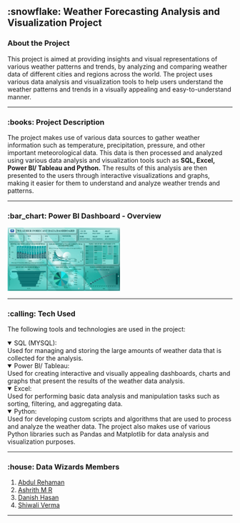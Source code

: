 <h2> :snowflake: Weather Forecasting Analysis and Visualization Project</h2>

<h3>About the Project</h3>

<p>This project is aimed at providing insights and visual representations of various weather patterns and trends, by analyzing and comparing weather data of different cities and regions across the world. The project uses various data analysis and visualization tools to help users understand the weather patterns and trends in a visually appealing and easy-to-understand manner.</p>

<hr>
<h3>:books: Project Description</h3>

<p>The project makes use of various data sources to gather weather information such as temperature, precipitation, pressure, and other important meteorological data. This data is then processed and analyzed using various data analysis and visualization tools such as <b>SQL, Excel, Power BI/ Tableau and Python.</b> The results of this analysis are then presented to the users through interactive visualizations and graphs, making it easier for them to understand and analyze weather trends and patterns.</p>

<hr>
<h3>:bar_chart: Power BI Dashboard - Overview</h3>
<img src="https://raw.githubusercontent.com/AR10X/data-analysis/Ash/img/Dashboard.png" width=50%>
<hr>
<h3>:calling: Tech Used</h3>

<p>The following tools and technologies are used in the project:</p>

<details open><summary>SQL (MYSQL):</summary> Used for managing and storing the large amounts of weather data that is collected for the analysis.</details>

<details open><summary>Power BI/ Tableau:</summary> Used for creating interactive and visually appealing dashboards, charts and graphs that present the results of the weather data analysis.</details>

<details open><summary>Excel:</summary> Used for performing basic data analysis and manipulation tasks such as sorting, filtering, and aggregating data.</details>

<details open><summary>Python:</summary> Used for developing custom scripts and algorithms that are used to process and analyze the weather data. The project also makes use of various Python libraries such as Pandas and Matplotlib for data analysis and visualization purposes.</details>
<hr>

<h3>:house: Data Wizards Members </h3>

1. [Abdul Rehaman](https://github.com/AR10X)
2. [Ashrith M R](https://github.com/ashhh-01)
3. [Danish Hasan](https://github.com/DanishHasan14321)
4. [Shiwali Verma](https://github.com/AR10X/data-analysis)
<hr>


